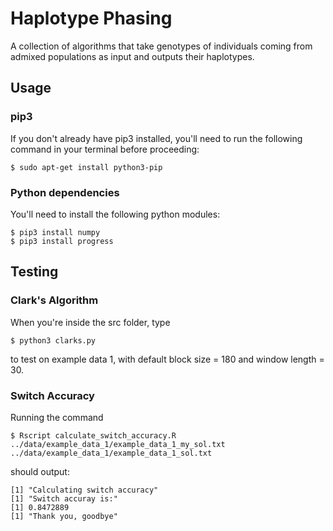 # Haplotype Phasing

A collection of algorithms that take genotypes of individuals coming from admixed populations as input and outputs their haplotypes.

## Usage
### pip3
If you don't already have pip3 installed, you'll need to run the following command in your terminal before proceeding:
```
$ sudo apt-get install python3-pip
```
### Python dependencies
You'll need to install the following python modules:
```
$ pip3 install numpy
$ pip3 install progress
```
## Testing
### Clark's Algorithm
When you're inside the src folder, type
```
$ python3 clarks.py
```
to test on example data 1, with default block size = 180 and window length = 30.

### Switch Accuracy
Running the command
```
$ Rscript calculate_switch_accuracy.R ../data/example_data_1/example_data_1_my_sol.txt ../data/example_data_1/example_data_1_sol.txt
```
should output:
```
[1] "Calculating switch accuracy"
[1] "Switch accuray is:"
[1] 0.8472889
[1] "Thank you, goodbye"
```

